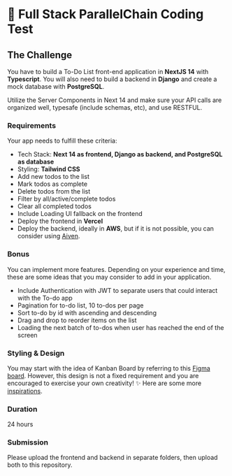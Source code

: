 # 📝 Full Stack ParallelChain Coding Test 

## The Challenge
You have to build a To-Do List front-end application in <b>NextJS 14</b> with <b>Typescript</b>. You will also need to build a backend in <b>Django</b> and create a mock database with <b>PostgreSQL</b>.

Utilize the Server Components in Next 14 and make sure your API calls are organized well, typesafe (include schemas, etc), and use RESTFUL.

### Requirements
Your app needs to fulfill these criteria:
- Tech Stack: <b>Next 14 as frontend, Django as backend, and PostgreSQL as database</b>
- Styling: <b>Tailwind CSS</b>
- Add new todos to the list
- Mark todos as complete
- Delete todos from the list
- Filter by all/active/complete todos
- Clear all completed todos
- Include Loading UI fallback on the frontend
- Deploy the frontend in <b>Vercel</b>
- Deploy the backend, ideally in <b>AWS</b>, but if it is not possible, you can consider using <a href="https://aiven.io/free-postgresql-database">Aiven</a>.

### Bonus
You can implement more features. Depending on your experience and time, these are some ideas that you may consider to add in your application.
 - Include Authentication with JWT to separate users that could interact with the To-do app
 - Pagination for to-do list, 10 to-dos per page
 - Sort to-do by id with ascending and descending
 - Drag and drop to reorder items on the list
 - Loading the next batch of to-dos when user has reached the end of the screen

### Styling & Design
You may start with the idea of Kanban Board by referring to this <a href="https://www.figma.com/file/TlXApQXb6UZPeQHEXwfubs/Simple-Kanban-Board-(Community)?type=design&node-id=13-1406&mode=design&t=kW5xErRlvv9iVUEV-0" target="_blank">Figma board</a>.
However, this design is not a fixed requirement and you are encouraged to exercise your own creativity! ✨
Here are some more <a href="https://dribbble.com/tags/todo-list" target="_blank">inspirations</a>.

### Duration
24 hours

### Submission
Please upload the frontend and backend in separate folders, then upload both to this repository.
